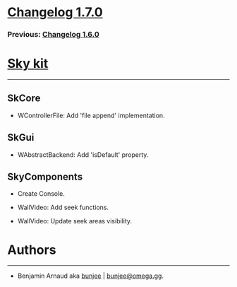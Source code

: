 # [Changelog 1.7.0](http://omega.gg/Sky/changes/1.7.0.html)

### Previous: [Changelog 1.6.0](1.6.0.html)

# [Sky kit](http://omega.gg/Sky)
---

## SkCore

- WControllerFile: Add 'file append' implementation.


## SkGui

- WAbstractBackend: Add 'isDefault' property.


## SkyComponents

- Create Console.

- WallVideo: Add seek functions.

- WallVideo: Update seek areas visibility.


# Authors
---

- Benjamin Arnaud aka [bunjee](http://bunjee.me) | <bunjee@omega.gg>.
